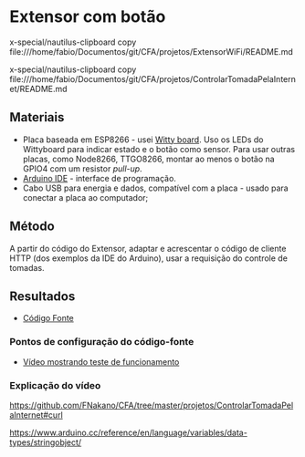 # Extensor com botão

x-special/nautilus-clipboard
copy
file:///home/fabio/Documentos/git/CFA/projetos/ExtensorWiFi/README.md

x-special/nautilus-clipboard
copy
file:///home/fabio/Documentos/git/CFA/projetos/ControlarTomadaPelaInternet/README.md

## Materiais

- Placa baseada em ESP8266 - usei [Witty board](/componentes/controladores/ESP/ESP8266/README.md#wittyboard). Uso os LEDs do Wittyboard para indicar estado e o botão como sensor. Para usar outras placas, como Node8266, TTGO8266, montar ao menos o botão na GPIO4 com um resistor *pull-up*.
- [Arduino IDE](/componentes/controladores/ESP#configurar-arduinoide-para-programar-o-esp8266-ou-o-esp32) - interface de programação.
- Cabo USB para energia e dados, compatível com a placa - usado para conectar a placa ao computador;

## Método

A partir do código do Extensor, adaptar e acrescentar o código de cliente HTTP (dos exemplos da IDE do Arduino), usar a requisição do controle de tomadas.

## Resultados

- [Código Fonte](RangeExtender-NAPTcomBotao-2-limpo-FN.ino)

### Pontos de configuração do código-fonte



- [Vídeo mostrando teste de funcionamento](https://youtu.be/wL4PatjTSWg)

### Explicação do vídeo

https://github.com/FNakano/CFA/tree/master/projetos/ControlarTomadaPelaInternet#curl

https://www.arduino.cc/reference/en/language/variables/data-types/stringobject/

